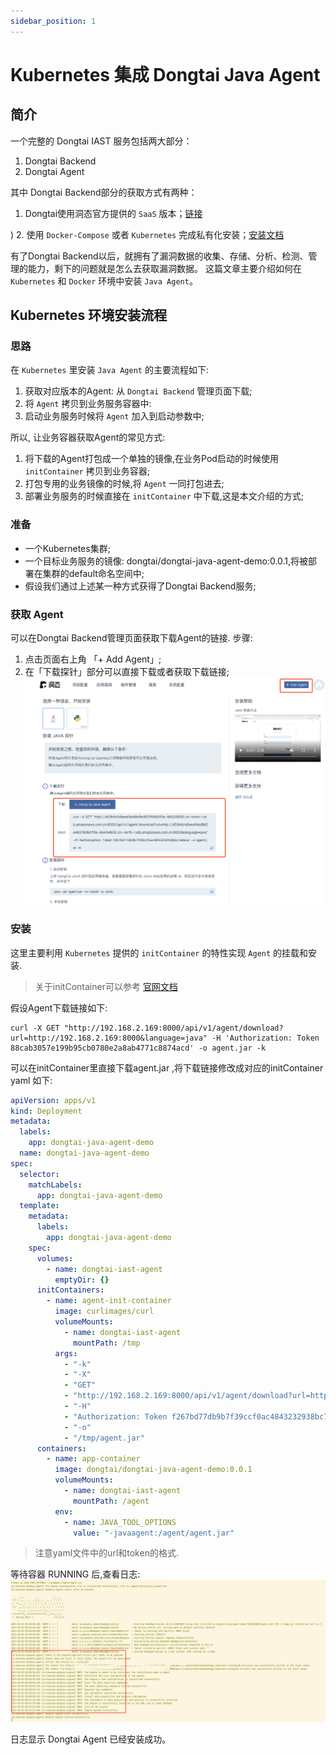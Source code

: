 ```yaml
---
sidebar_position: 1
---
```

# Kubernetes 集成 Dongtai Java Agent

## 简介

一个完整的 Dongtai IAST 服务包括两大部分：

1. Dongtai Backend
2. Dongtai Agent

其中 Dongtai Backend部分的获取方式有两种：

1. Dongtai使用洞态官方提供的 `SaaS` 版本；[链接](https://iast.io/)

)
2. 使用 `Docker-Compose` 或者 `Kubernetes` 完成私有化安装；[安装文档](https://github.com/HXSecurity/DongTai/tree/main/deploy)

 有了Dongtai Backend以后，就拥有了漏洞数据的收集、存储、分析、检测、管理的能力，剩下的问题就是怎么去获取漏洞数据。
 这篇文章主要介绍如何在 `Kubernetes` 和 `Docker` 环境中安装 `Java Agent`。

## Kubernetes 环境安装流程

### 思路

在 `Kubernetes` 里安装 `Java Agent` 的主要流程如下:

 1. 获取对应版本的Agent: 从 `Dongtai Backend` 管理页面下载;
 2. 将 `Agent` 拷贝到业务服务容器中:
 3. 启动业务服务时候将 `Agent` 加入到启动参数中;

所以, 让业务容器获取Agent的常见方式:

 1. 将下载的Agent打包成一个单独的镜像,在业务Pod启动的时候使用 `initContainer` 拷贝到业务容器;
 2. 打包专用的业务镜像的时候,将 `Agent` 一同打包进去;
 3. 部署业务服务的时候直接在 `initContainer` 中下载,这是本文介绍的方式;

### 准备

- 一个Kubernetes集群;
- 一个目标业务服务的镜像: dongtai/dongtai-java-agent-demo:0.0.1,将被部署在集群的default命名空间中;
- 假设我们通过上述某一种方式获得了Dongtai Backend服务;

### 获取 Agent

可以在Dongtai Backend管理页面获取下载Agent的链接.
步骤:

1. 点击页面右上角 「+ Add Agent」;
2. 在「下载探针」部分可以直接下载或者获取下载链接;
![Image](images/87a5e09e-ce78-4409-9435-e875b1cf958c.png)

### 安装

这里主要利用 `Kubernetes` 提供的 `initContainer` 的特性实现 `Agent` 的挂载和安装.
> 关于initContainer可以参考 [官网文档](https://kubernetes.io/zh/docs/concepts/workloads/pods/init-containers/)

假设Agent下载链接如下:

```shell
curl -X GET "http://192.168.2.169:8000/api/v1/agent/download?url=http://192.168.2.169:8000&language=java" -H 'Authorization: Token 88cab3057e199b95cb0780e2a8ab4771c8874acd' -o agent.jar -k
```

可以在initContainer里直接下载agent.jar ,将下载链接修改成对应的initContainer yaml 如下:

```yaml
apiVersion: apps/v1
kind: Deployment
metadata:
  labels:
    app: dongtai-java-agent-demo
  name: dongtai-java-agent-demo
spec:
  selector:
    matchLabels:
      app: dongtai-java-agent-demo
  template:
    metadata:
      labels:
        app: dongtai-java-agent-demo
    spec:
      volumes:
        - name: dongtai-iast-agent
          emptyDir: {}
      initContainers:
        - name: agent-init-container
          image: curlimages/curl
          volumeMounts:
            - name: dongtai-iast-agent
              mountPath: /tmp
          args:
            - "-k"
            - "-X"
            - "GET"
            - "http://192.168.2.169:8000/api/v1/agent/download?url=http://192.168.2.169:8000&language=java"
            - "-H"
            - "Authorization: Token f267bd77db9b7f39ccf0ac4843232938bc7a6eca"
            - "-o"
            - "/tmp/agent.jar"
      containers:
        - name: app-container
          image: dongtai/dongtai-java-agent-demo:0.0.1
          volumeMounts:
            - name: dongtai-iast-agent
              mountPath: /agent
          env:
            - name: JAVA_TOOL_OPTIONS
              value: "-javaagent:/agent/agent.jar"
```

> 注意yaml文件中的url和token的格式.

等待容器 RUNNING 后,查看日志:
![Image](images/f651d9fc-3376-4724-a362-5acba2e5cb2e.png)

日志显示 Dongtai Agent 已经安装成功。
